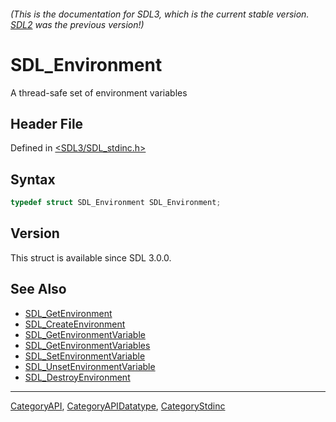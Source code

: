 ###### (This is the documentation for SDL3, which is the current stable version. [SDL2](https://wiki.libsdl.org/SDL2/) was the previous version!)
# SDL_Environment

A thread-safe set of environment variables

## Header File

Defined in [<SDL3/SDL_stdinc.h>](https://github.com/libsdl-org/SDL/blob/main/include/SDL3/SDL_stdinc.h)

## Syntax

```c
typedef struct SDL_Environment SDL_Environment;
```

## Version

This struct is available since SDL 3.0.0.

## See Also

- [SDL_GetEnvironment](SDL_GetEnvironment)
- [SDL_CreateEnvironment](SDL_CreateEnvironment)
- [SDL_GetEnvironmentVariable](SDL_GetEnvironmentVariable)
- [SDL_GetEnvironmentVariables](SDL_GetEnvironmentVariables)
- [SDL_SetEnvironmentVariable](SDL_SetEnvironmentVariable)
- [SDL_UnsetEnvironmentVariable](SDL_UnsetEnvironmentVariable)
- [SDL_DestroyEnvironment](SDL_DestroyEnvironment)

----
[CategoryAPI](CategoryAPI), [CategoryAPIDatatype](CategoryAPIDatatype), [CategoryStdinc](CategoryStdinc)

